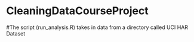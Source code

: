 # CleaningDataCourseProject
#The script (run_analysis.R) takes in data from a directory called UCI HAR Dataset